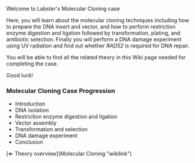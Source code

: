 Welcome to Labster's Molecular Cloning case

Here, you will learn about the molecular cloning techniques including
how to prepare the DNA insert and vector, and how to perform restriction
enzyme digestion and ligation followed by transformation, plating, and
antibiotic selection. Finally you will perform a DNA damage experiment
using UV radiation and find out whether *RAD52* is required for DNA
repair.

You will be able to find all the related theory in this Wiki page needed
for completing the case.

Good luck!

### Molecular Cloning Case Progression

-   Introduction
-   DNA isolation
-   Restriction enzyme digestion and ligation
-   Vector assembly
-   Transformation and selection
-   DNA damage experiment
-   Conclusion

[⇐ Theory overview](Molecular Cloning "wikilink")

